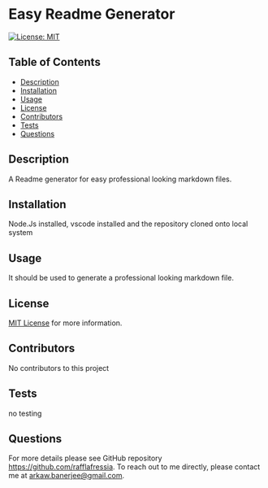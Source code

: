 # Easy Readme Generator 

  [![License: MIT](https://img.shields.io/badge/License-MIT-yellow.svg)](https://opensource.org/licenses/MIT)

  ## Table of Contents
  - [Description](#description)
  - [Installation](#installation)
  - [Usage](#usage)
  - [License](#license)
  - [Contributors](#contributors)
  - [Tests](#tests)
  - [Questions](#questions) 

  ## Description
  A Readme generator for easy professional looking markdown files.

  ## Installation
  Node.Js installed, vscode installed and the repository cloned onto local system

  ## Usage
  It should be used to generate a professional looking markdown file. 

  ## License
  [MIT License](https://opensource.org/licenses/MIT) for more information.
    

  ## Contributors
  No contributors to this project

  ## Tests
  no testing

  ## Questions
  For more details please see GitHub repository https://github.com/rafflafressia. 
  To reach out to me directly, please contact me at arkaw.banerjee@gmail.com.
 